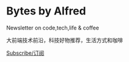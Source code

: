 # Bytes by Alfred

Newsletter on code,tech,life & coffee

大前端技术前沿，科技好物推荐，生活方式和咖啡

[Subscribe/订阅](https://alfxjx.zhubai.love/)

